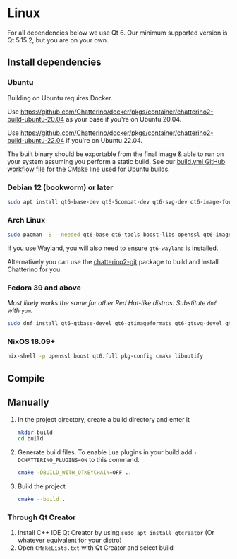 # Linux

For all dependencies below we use Qt 6. Our minimum supported version is Qt 5.15.2, but you are on your own.

## Install dependencies

### Ubuntu

Building on Ubuntu requires Docker.

Use <https://github.com/Chatterino/docker/pkgs/container/chatterino2-build-ubuntu-20.04> as your base if you're on Ubuntu 20.04.

Use <https://github.com/Chatterino/docker/pkgs/container/chatterino2-build-ubuntu-22.04> if you're on Ubuntu 22.04.

The built binary should be exportable from the final image & able to run on your system assuming you perform a static build. See our [build.yml GitHub workflow file](.github/workflows/build.yml) for the CMake line used for Ubuntu builds.

### Debian 12 (bookworm) or later

```sh
sudo apt install qt6-base-dev qt6-5compat-dev qt6-svg-dev qt6-image-formats-plugins libboost1.81-dev libnotify-dev libssl-dev cmake g++ git
```

### Arch Linux

```sh
sudo pacman -S --needed qt6-base qt6-tools boost-libs openssl qt6-imageformats qt6-5compat qt6-svg boost libnotify rapidjson pkgconf cmake
```

If you use Wayland, you will also need to ensure `qt6-wayland` is installed.

Alternatively you can use the [chatterino2-git](https://aur.archlinux.org/packages/chatterino2-git/) package to build and install Chatterino for you.

### Fedora 39 and above

_Most likely works the same for other Red Hat-like distros. Substitute `dnf` with `yum`._

```sh
sudo dnf install qt6-qtbase-devel qt6-qtimageformats qt6-qtsvg-devel qt6-qt5compat-devel g++ git openssl-devel boost-devel libnotify-devel cmake
```

### NixOS 18.09+

```sh
nix-shell -p openssl boost qt6.full pkg-config cmake libnotify
```

## Compile

## Manually

1. In the project directory, create a build directory and enter it
   ```sh
   mkdir build
   cd build
   ```
1. Generate build files. To enable Lua plugins in your build add `-DCHATTERINO_PLUGINS=ON` to this command.
   ```sh
   cmake -DBUILD_WITH_QTKEYCHAIN=OFF ..
   ```
1. Build the project
   ```sh
   cmake --build .
   ```

### Through Qt Creator

1. Install C++ IDE Qt Creator by using `sudo apt install qtcreator` (Or whatever equivalent for your distro)
1. Open `CMakeLists.txt` with Qt Creator and select build
